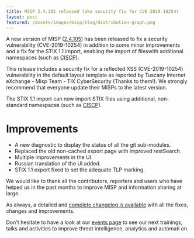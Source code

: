 ```yaml
---
title: MISP 2.4.105 released (aka security fix for CVE-2019-10254)
layout: post
featured: /assets/images/misp/blog/distribution-graph.png
---
```


A new version of MISP ([2.4.105](https://github.com/MISP/MISP/tree/v2.4.105)) has been released to fix a security vulnerability (CVE-2019-10254) in addition to some minor improvements and a fix for the STIX 1.1 import, enabling the import of fileswith additional namespaces (such as [CISCP](https://www.dhs.gov/cisa/cyber-information-sharing-and-collaboration-program-ciscp)).

This release includes a security fix for a reflected XSS (CVE-2019-10254) vulnerability in the default layout template as reported by Tuscany Internet eXchange - Misp Team - TIX CyberSecurity (Thanks to them!). We strongly recommend that everyone update their MISPs to the latest version.

The STIX 1.1 import can now import STIX files using additional, non-standard namespaces (such as [CISCP](https://www.dhs.gov/cisa/cyber-information-sharing-and-collaboration-program-ciscp)).

# Improvements

- A new diagnostic to display the status of all the git sub-modules.
- Replaced the old non-cached export page with improved restSearch.
- Multiple improvements in the UI.
- Russian translation of the UI added.
- STIX 1.1 export fixed to set the adequate TLP marking.

We would like to thank all the contributors, reporters and users who have helped us in the past months to improve MISP and information sharing at large.

As always, a detailed and [complete changelog is available](http://www.misp-project.org/Changelog.txt) with all the fixes, changes and improvements.

Don't hesitate to have a look at our [events page](http://www.misp-project.org/events/) to see our next trainings, talks and activities to improve threat intelligence, analytics and automati
on.


